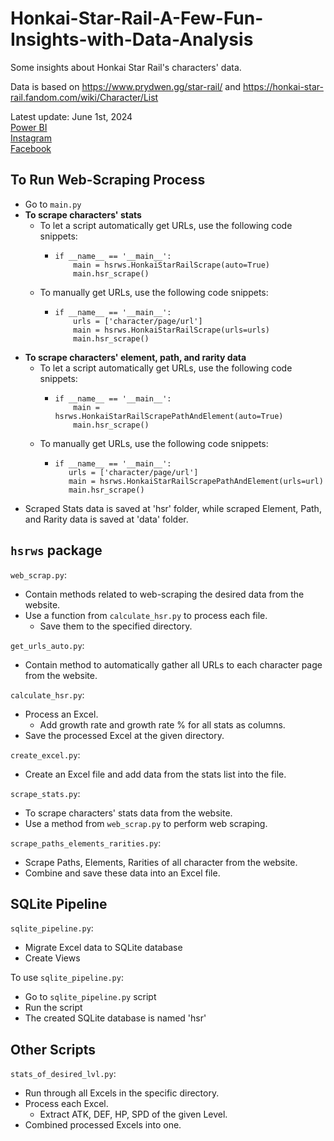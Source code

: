 # Honkai-Star-Rail-A-Few-Fun-Insights-with-Data-Analysis

Some insights about Honkai Star Rail's characters' data.

Data is based on https://www.prydwen.gg/star-rail/ and https://honkai-star-rail.fandom.com/wiki/Character/List

Latest update: June 1st, 2024  
[Power BI](https://app.powerbi.com/view?r=eyJrIjoiNThhMWE5ODEtN2NkMy00NjEyLTgyMTItYWNmZTUwNTQ0YTZmIiwidCI6ImZlMzViMTA3LTdjMmYtNGNjMy1hZDYzLTA2NTY0MzcyMDg3OCIsImMiOjEwfQ%3D%3D)    
[Instagram](https://www.instagram.com/p/C7rQEQ7AxUW/?utm_source=ig_web_copy_link&igsh=MzRlODBiNWFlZA==)  
[Facebook](https://www.facebook.com/permalink.php?story_fbid=pfbid0KL6EPLPQmNay31nZw6hfThPq91mfvdNSz9JCCSVTUCyhKMxHRfejJYcMJh2LW5mhl&id=61553626169836)

## To Run Web-Scraping Process

- Go to ```main.py```
- **To scrape characters' stats**
  - To let a script automatically get URLs, use the following code snippets:
    - ```
      if __name__ == '__main__':
          main = hsrws.HonkaiStarRailScrape(auto=True)
          main.hsr_scrape()
      ```
  - To manually get URLs, use the following code snippets:
    - ```
      if __name__ == '__main__':
          urls = ['character/page/url']
          main = hsrws.HonkaiStarRailScrape(urls=urls)
          main.hsr_scrape()
      ```
- **To scrape characters' element, path, and rarity data**
  - To let a script automatically get URLs, use the following code snippets:
    - ```
      if __name__ == '__main__':
          main = hsrws.HonkaiStarRailScrapePathAndElement(auto=True)
          main.hsr_scrape()
      ```
  - To manually get URLs, use the following code snippets:
    - ```
      if __name__ == '__main__':
         urls = ['character/page/url']
         main = hsrws.HonkaiStarRailScrapePathAndElement(urls=url)
         main.hsr_scrape()
      ```
- Scraped Stats data is saved at 'hsr' folder, while scraped Element, Path, and Rarity data is saved at 'data' folder.

## ```hsrws``` package
```web_scrap.py```:

- Contain methods related to web-scraping the desired data from the website.
- Use a function from ```calculate_hsr.py``` to process each file.
  - Save them to the specified directory.

```get_urls_auto.py```:

- Contain method to automatically gather all URLs to each character page from the website.

```calculate_hsr.py```:

- Process an Excel.
  - Add growth rate and growth rate % for all stats as columns.
- Save the processed Excel at the given directory.

```create_excel.py```:

- Create an Excel file and add data from the stats list into the file.

```scrape_stats.py```:

- To scrape characters' stats data from the website.
- Use a method from ```web_scrap.py``` to perform web scraping.

```scrape_paths_elements_rarities.py```:

- Scrape Paths, Elements, Rarities of all character from the website.
- Combine and save these data into an Excel file.

## SQLite Pipeline

```sqlite_pipeline.py```:

- Migrate Excel data to SQLite database
- Create Views

To use ```sqlite_pipeline.py```:

- Go to ```sqlite_pipeline.py``` script
- Run the script
- The created SQLite database is named 'hsr'

## Other Scripts
```stats_of_desired_lvl.py```:

- Run through all Excels in the specific directory.
- Process each Excel.
  - Extract ATK, DEF, HP, SPD of the given Level.
- Combined processed Excels into one.      


